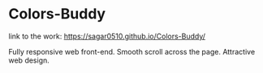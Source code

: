 # Colors-Buddy
link to the work: https://sagar0510.github.io/Colors-Buddy/

Fully responsive web front-end.
Smooth scroll across the page.
Attractive web design.
